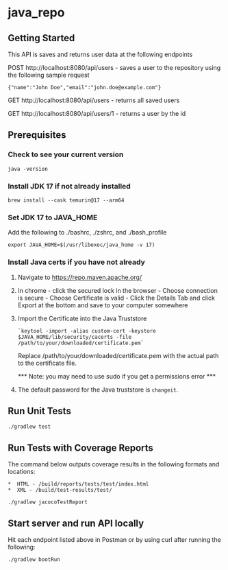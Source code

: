 # java_repo

## Getting Started
This API is saves and returns user data at the following endpoints

POST http://localhost:8080/api/users - saves a user to the repository using the following sample request 

`{"name":"John Doe","email":"john.doe@example.com"}`

GET http://localhost:8080/api/users - returns all saved users

GET http://localhost:8080/api/users/1 - returns a user by the id

## Prerequisites

### Check to see your current version
`java -version`

### Install JDK 17 if not already installed

`brew install --cask temurin@17 --arm64`

### Set JDK 17 to JAVA_HOME

Add the following to ./bashrc, ./zshrc, and ./bash_profile

`export JAVA_HOME=$(/usr/libexec/java_home -v 17)`

### Install Java certs if you have not already

1.  Navigate to https://repo.maven.apache.org/

2.  In chrome 
        -  click the secured lock in the browser
        -  Choose connection is secure
        -  Choose Certificate is valid
        -  Click the Details Tab and click Export at the bottom and save to your computer somewhere
3.  Import the Certificate into the Java Truststore

        `keytool -import -alias custom-cert -keystore $JAVA_HOME/lib/security/cacerts -file /path/to/your/downloaded/certificate.pem`
    
    Replace /path/to/your/downloaded/certificate.pem with the actual path to the certificate file.

    *** Note:  you may need to use sudo if you get a permissions error ***

4. The default password for the Java truststore is `changeit`.

## Run Unit Tests

`./gradlew test`

## Run Tests with Coverage Reports

The command below outputs coverage results in the following formats and locations:

    *  HTML - /build/reports/tests/test/index.html
    *  XML - /build/test-results/test/

`./gradlew jacocoTestReport`

## Start server and run API locally
Hit each endpoint listed above in Postman or by using curl after running the following:

`./gradlew bootRun`
